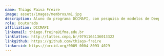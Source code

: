 ```yaml
---
name: Thiago Paiva Freire
image: assets/images/membros/m1.jpg
description: Aluno do programa DCCMAPI, com pesquisa de modelos de Deep Learning aplicados à segmentação de Imagens Médicas.
role: Doutorado
affiliation: DCCMAPI
linkemail: thiago.freire@ifma.edu.br
linklattes: http://lattes.cnpq.br/9791164136013322
linkgithub: https://github.com/thiago-freire
linkorcid: https://orcid.org/0009-0004-8093-4029
---
```


